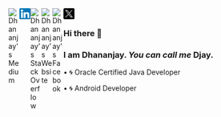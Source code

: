 <a href="https://medium.com/@imdjay">
  <img align="left" alt="Dhananjay's Medium" width="22px" src="https://miro.medium.com/v2/resize:fit:1400/1*psYl0y9DUzZWtHzFJLIvTw.png" />
</a>
<a href="https://www.linkedin.com/in/imdjay/">
  <img align="left" alt="Dhananjay's LinkedIN" width="22px" src="https://github.com/dhananjayandroid/dhananjayandroid/blob/main/linkedin.png" />
</a>
<a href="https://stackoverflow.com/users/4377954/de%cb%a3">
  <img align="left" alt="Dhananjay's StackOverflow" width="22px" src="https://upload.wikimedia.org/wikipedia/commons/thumb/e/ef/Stack_Overflow_icon.svg/768px-Stack_Overflow_icon.svg.png" />
</a>
<a href="https://imdjay.design">
  <img align="left" alt="Dhananjay's Website" width="22px" src="https://www.shareicon.net/data/2017/07/08/888169_www_512x512.png" />
</a>
<a href="https://www.facebook.com/imdjay9/">
  <img align="left" alt="Dhananjay's Facebook" width="22px" src="https://github.com/gauravghongde/social-icons/blob/master/SVG/Color/Facebook.svg" />
</a>
<a href="https://twitter.com/imDjay9">
  <img align="left" alt="Dhananjay Kumar | Twitter" width="22px" src="https://github.com/dhananjayandroid/dhananjayandroid/blob/main/twitter.x.webp" />
</a>

</br>

### Hi there 👋 
### I am Dhananjay.  _You can call me_ **Djay**.

<!--
**dhananjayandroid/dhananjayandroid** is a ✨ _special_ ✨ repository because its `README.md` (this file) appears on your GitHub profile.

Here are some ideas to get you started:

- 🔭 I’m currently working on ...
- 🌱 I’m currently learning ...
- 👯 I’m looking to collaborate on ...
- 🤔 I’m looking for help with ...
- 💬 Ask me about ...
- 📫 How to reach me: ...
- 😄 Pronouns: ...
- ⚡ Fun fact: ...
-->

 
• :cyclone: Oracle Certified Java Developer

• :cyclone: Android Developer
